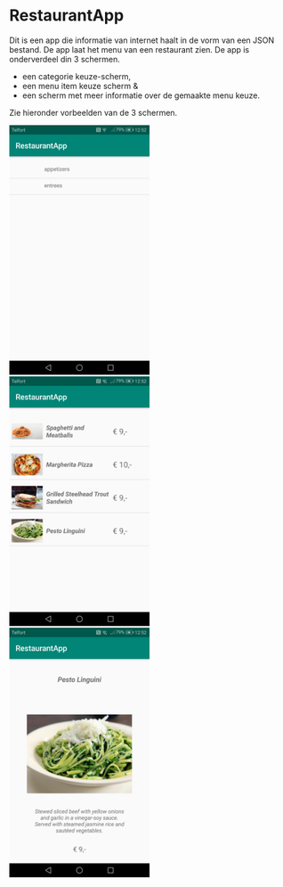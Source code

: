 # RestaurantApp

Dit is een app die informatie van internet haalt in de vorm van een JSON bestand. De app laat het menu van een restaurant zien. 
De app is onderverdeel din 3 schermen.  
- een categorie keuze-scherm,  
- een menu item keuze scherm &  
- een scherm met meer informatie over de gemaakte menu keuze.

Zie hieronder vorbeelden van de 3 schermen.

<img src="https://github.com/Quint-Langeveld/RestaurantApp/blob/master/doc/Screenshot_20181211-125224.png" width="50%" height="50%"/>
<img src="https://github.com/Quint-Langeveld/RestaurantApp/blob/master/doc/Screenshot_20181211-125230.png" width="50%" height="50%"/>
<img src="https://github.com/Quint-Langeveld/RestaurantApp/blob/master/doc/Screenshot_20181211-125248.png" width="50%" height="50%"/>

